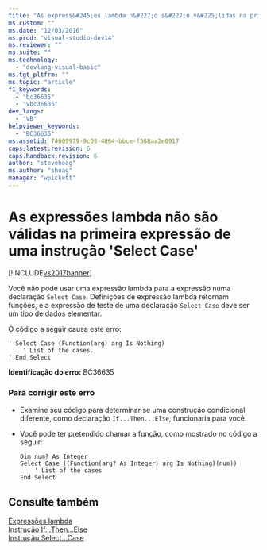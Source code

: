 ```yaml
---
title: "As express&#245;es lambda n&#227;o s&#227;o v&#225;lidas na primeira express&#227;o de uma instru&#231;&#227;o &#39;Select Case&#39; | Microsoft Docs"
ms.custom: ""
ms.date: "12/03/2016"
ms.prod: "visual-studio-dev14"
ms.reviewer: ""
ms.suite: ""
ms.technology: 
  - "devlang-visual-basic"
ms.tgt_pltfrm: ""
ms.topic: "article"
f1_keywords: 
  - "bc36635"
  - "vbc36635"
dev_langs: 
  - "VB"
helpviewer_keywords: 
  - "BC36635"
ms.assetid: 74609979-9c03-4864-bbce-f588aa2e0917
caps.latest.revision: 6
caps.handback.revision: 6
author: "stevehoag"
ms.author: "shoag"
manager: "wpickett"
---
```

# As express&#245;es lambda n&#227;o s&#227;o v&#225;lidas na primeira express&#227;o de uma instru&#231;&#227;o &#39;Select Case&#39;
[!INCLUDE[vs2017banner](../../../csharp/includes/vs2017banner.md)]

Você não pode usar uma expressão lambda para a expressão numa declaração `Select Case`.  Definições de expressão lambda retornam funções, e a expressão de teste de uma declaração `Select Case` deve ser um tipo de dados elementar.  
  
 O código a seguir causa este erro:  
  
```vb#  
' Select Case (Function(arg) arg Is Nothing)  
    ' List of the cases.  
' End Select  
```  
  
 **Identificação do erro:**  BC36635  
  
### Para corrigir este erro  
  
-   Examine seu código para determinar se uma construção condicional diferente, como declaração `If...Then...Else`, funcionaria para você.  
  
-   Você pode ter pretendido chamar a função, como mostrado no código a seguir:  
  
    ```vb#  
    Dim num? As Integer  
    Select Case ((Function(arg? As Integer) arg Is Nothing)(num))  
        ' List of the cases  
    End Select  
    ```  
  
## Consulte também  
 [Expressões lambda](../../../visual-basic/programming-guide/language-features/procedures/lambda-expressions.md)   
 [Instrução If...Then...Else](../../../visual-basic/language-reference/statements/if-then-else-statement.md)   
 [Instrução Select...Case](../../../visual-basic/language-reference/statements/select-case-statement.md)